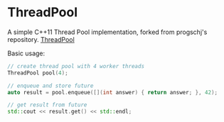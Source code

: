 ThreadPool
==========

A simple C++11 Thread Pool implementation, forked from progschj's repository.
[ThreadPool](https://github.com/progschj/ThreadPool)

Basic usage:
```c++
// create thread pool with 4 worker threads
ThreadPool pool(4);

// enqueue and store future
auto result = pool.enqueue([](int answer) { return answer; }, 42);

// get result from future
std::cout << result.get() << std::endl;

```
